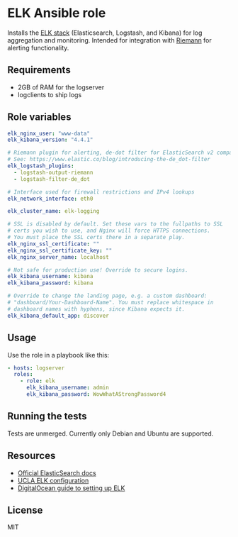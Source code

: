 # ELK Ansible role

Installs the [ELK stack](https://www.elastic.co/products) (Elasticsearch, Logstash, and Kibana)
for log aggregation and monitoring. Intended for integration with [Riemann](http://riemann.io)
for alerting functionality.

## Requirements

* 2GB of RAM for the logserver
* logclients to ship logs

## Role variables

```yaml
elk_nginx_user: "www-data"
elk_kibana_version: "4.4.1"

# Riemann plugin for alerting, de-dot filter for ElasticSearch v2 compatibility.
# See: https://www.elastic.co/blog/introducing-the-de_dot-filter
elk_logstash_plugins:
  - logstash-output-riemann
  - logstash-filter-de_dot

# Interface used for firewall restrictions and IPv4 lookups
elk_network_interface: eth0

elk_cluster_name: elk-logging

# SSL is disabled by default. Set these vars to the fullpaths to SSL
# certs you wish to use, and Nginx will force HTTPS connections.
# You must place the SSL certs there in a separate play.
elk_nginx_ssl_certificate: ""
elk_nginx_ssl_certificate_key: ""
elk_nginx_server_name: localhost

# Not safe for production use! Override to secure logins.
elk_kibana_username: kibana
elk_kibana_password: kibana

# Override to change the landing page, e.g. a custom dashboard:
# "dashboard/Your-Dashboard-Name". You must replace whitespace in
# dashboard names with hyphens, since Kibana expects it.
elk_kibana_default_app: discover

```

## Usage

Use the role in a playbook like this:

```yaml
- hosts: logserver
  roles:
    - role: elk
      elk_kibana_username: admin
      elk_kibana_password: WowWhatAStrongPassword4
```

## Running the tests

Tests are unmerged. Currently only Debian and Ubuntu are supported.

## Resources

* [Official ElasticSearch docs](https://www.elastic.co/guide/index.html)
* [UCLA ELK configuration](https://www.itsecurity.ucla.edu/elk)
* [DigitalOcean guide to setting up ELK](https://www.digitalocean.com/community/tutorials/how-to-install-elasticsearch-logstash-and-kibana-elk-stack-on-ubuntu-14-04)

## License
MIT

